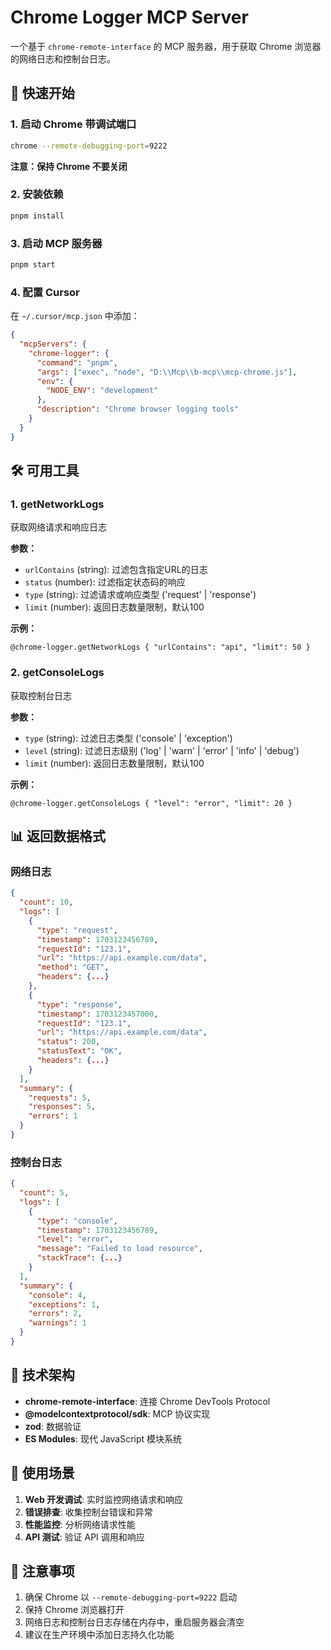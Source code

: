 # Chrome Logger MCP Server

一个基于 `chrome-remote-interface` 的 MCP 服务器，用于获取 Chrome 浏览器的网络日志和控制台日志。

## 🚀 快速开始

### 1. 启动 Chrome 带调试端口

```bash
chrome --remote-debugging-port=9222
```

**注意：保持 Chrome 不要关闭**

### 2. 安装依赖

```bash
pnpm install
```

### 3. 启动 MCP 服务器

```bash
pnpm start
```

### 4. 配置 Cursor

在 `~/.cursor/mcp.json` 中添加：

```json
{
  "mcpServers": {
    "chrome-logger": {
      "command": "pnpm",
      "args": ["exec", "node", "D:\\Mcp\\b-mcp\\mcp-chrome.js"],
      "env": {
        "NODE_ENV": "development"
      },
      "description": "Chrome browser logging tools"
    }
  }
}
```

## 🛠️ 可用工具

### 1. getNetworkLogs

获取网络请求和响应日志

**参数：**
- `urlContains` (string): 过滤包含指定URL的日志
- `status` (number): 过滤指定状态码的响应
- `type` (string): 过滤请求或响应类型 ('request' | 'response')
- `limit` (number): 返回日志数量限制，默认100

**示例：**
```
@chrome-logger.getNetworkLogs { "urlContains": "api", "limit": 50 }
```

### 2. getConsoleLogs

获取控制台日志

**参数：**
- `type` (string): 过滤日志类型 ('console' | 'exception')
- `level` (string): 过滤日志级别 ('log' | 'warn' | 'error' | 'info' | 'debug')
- `limit` (number): 返回日志数量限制，默认100

**示例：**
```
@chrome-logger.getConsoleLogs { "level": "error", "limit": 20 }
```

## 📊 返回数据格式

### 网络日志
```json
{
  "count": 10,
  "logs": [
    {
      "type": "request",
      "timestamp": 1703123456789,
      "requestId": "123.1",
      "url": "https://api.example.com/data",
      "method": "GET",
      "headers": {...}
    },
    {
      "type": "response",
      "timestamp": 1703123457000,
      "requestId": "123.1",
      "url": "https://api.example.com/data",
      "status": 200,
      "statusText": "OK",
      "headers": {...}
    }
  ],
  "summary": {
    "requests": 5,
    "responses": 5,
    "errors": 1
  }
}
```

### 控制台日志
```json
{
  "count": 5,
  "logs": [
    {
      "type": "console",
      "timestamp": 1703123456789,
      "level": "error",
      "message": "Failed to load resource",
      "stackTrace": {...}
    }
  ],
  "summary": {
    "console": 4,
    "exceptions": 1,
    "errors": 2,
    "warnings": 1
  }
}
```

## 🔧 技术架构

- **chrome-remote-interface**: 连接 Chrome DevTools Protocol
- **@modelcontextprotocol/sdk**: MCP 协议实现
- **zod**: 数据验证
- **ES Modules**: 现代 JavaScript 模块系统

## 🎯 使用场景

1. **Web 开发调试**: 实时监控网络请求和响应
2. **错误排查**: 收集控制台错误和异常
3. **性能监控**: 分析网络请求性能
4. **API 测试**: 验证 API 调用和响应

## 🚨 注意事项

1. 确保 Chrome 以 `--remote-debugging-port=9222` 启动
2. 保持 Chrome 浏览器打开
3. 网络日志和控制台日志存储在内存中，重启服务器会清空
4. 建议在生产环境中添加日志持久化功能

